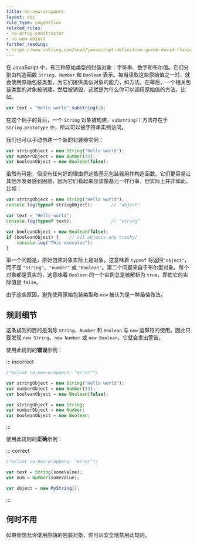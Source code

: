 ```yaml
---
title: no-new-wrappers
layout: doc
rule_type: suggestion
related_rules:
- no-array-constructor
- no-new-object
further_reading:
- https://www.inkling.com/read/javascript-definitive-guide-david-flanagan-6th/chapter-3/wrapper-objects
---
```


在 JavaScript 中，有三种原始类型的封装对象：字符串、数字和布尔值。它们分别由构造函数 `String`、`Number` 和 `Boolean` 表示。每当读取这些原始值之一时，就会使用原始包装类型，为它们提供类似对象的能力，如方法。在幕后，一个相关包装类型的对象被创建，然后被销毁，这就是为什么你可以调用原始值的方法，比如。

```js
var text = "Hello world".substring(2);
```

在这个例子的背后，一个 `String` 对象被构建。`substring()` 方法存在于 `String.prototype` 中，所以可以被字符串实例访问。

我们也可以手动创建一个新的封装器实例：

```js
var stringObject = new String("Hello world");
var numberObject = new Number(33);
var booleanObject = new Boolean(false);
```

虽然有可能，但没有任何好的理由将这些基元包装器用作构造函数。它们更容易让其他开发者感到困惑，因为它们看起来应该像基元一样行事，但实际上并非如此。比如：

```js
var stringObject = new String("Hello world");
console.log(typeof stringObject);       // "object"

var text = "Hello world";
console.log(typeof text);               // "string"

var booleanObject = new Boolean(false);
if (booleanObject) {    // all objects are truthy!
    console.log("This executes");
}
```

第一个问题是，原始包装对象实际上是对象。这意味着 `typeof` 将返回`"object"`，而不是 `"string"`、`"number"` 或 `"boolean"`。第二个问题来自于布尔型对象。每个对象都是真实的，这意味着 `Boolean` 的一个实例总是被解析为 `true`，即使它的实际值是 `false`。

由于这些原因，避免使用原始包装类型和 `new` 被认为是一种最佳做法。

## 规则细节

这条规则的目的是消除 `String`、`Number` 和 `Boolean` 与 `new` 运算符的使用。因此只要发现 `new String`、`new Number` 或 `new Boolean`，它就会发出警告。

使用此规则的**错误**示例：

::: incorrect

```js
/*eslint no-new-wrappers: "error"*/

var stringObject = new String("Hello world");
var numberObject = new Number(33);
var booleanObject = new Boolean(false);

var stringObject = new String;
var numberObject = new Number;
var booleanObject = new Boolean;
```

:::

使用此规则的**正确**示例：

::: correct

```js
/*eslint no-new-wrappers: "error"*/

var text = String(someValue);
var num = Number(someValue);

var object = new MyString();
```

:::

## 何时不用

如果你想允许使用原始的包装对象，你可以安全地禁用此规则。
